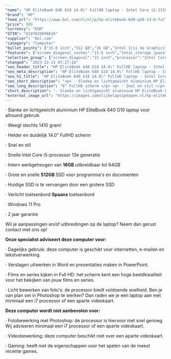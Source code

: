 ```yaml
---
"name": "HP EliteBook 640 G10 14.0\" FullHD laptop - Intel Core i5-1335U - 16GB - 512GB SSD - Windows 11 Pro"
"brand": "HP"
"feed_url": "https://www.bol.com/nl/nl/p/hp-elitebook-640-g10-14-0-fullhd-laptop-intel-core-i5-1335u-16gb-512gb-ssd-windows-11-pro/9300000160459418"
"price": 989
"currency": "EUR"
"GTIN": "0197029096616"
"supplier": "Bol.com"
"category": "Computer"
"bullet_points": ["15.6 inch","512 GB","16 GB","Intel Iris Xe Graphics","Windows"]
"features": {"screen_diagonal_inches":"15.6 inch","total_storage_space":"512 GB","memory_size":"16 GB","graphics_card":"Intel Iris Xe Graphics","operating_system":"Windows"}
"selection_group": {"screen_diagonal":"15 inch","processor":"Intel Core i5","changed_price_past_3_days":false,"product_family":"Elitebook"}
"changed": "2023-12-13 07:27:16"
"seo_header_title": "HP EliteBook 640 G10 14.0\" FullHD laptop - Intel Core i5-1335U - 16GB - 512GB SSD - Windows 11 Pro"
"seo_meta_description": "HP EliteBook 640 G10 14.0\" FullHD laptop - Intel Core i5-1335U - 16GB - 512GB SSD - Windows 11 Pro"
"seo_h1_title": "HP EliteBook 640 G10 14.0\" FullHD laptop - Intel Core i5-1335U - 16GB - 512GB SSD - Windows 11 Pro"
"seo_short_description": "<p> · Slanke en lichtgewicht aluminium HP EliteBook 640 G10 laptop voor allround gebruik </p> <p> · Weegt slechts 1410 gram! </p> <p> · Helder en duidelijk 14."
"seo_long_description": "0” FullHD scherm </p> <p> · Snel en stil </p> <p> · Snelle Intel Core i5-processor 13e generatie </p> <p> · Intern werkgeheugen van <strong>16GB </strong>uitbreidbaar tot 64GB </p> <p> · Grote en snelle <strong>512GB </strong>SSD voor programma's en documenten </p> <p> · Huidige SSD is te vervangen door een grotere SSD </p> <p> · Verlicht toetsenbord <strong>Spaans </strong>toetsenbord </p> <p> · Windows 11 Pro </p> <p> · 2 jaar garantie </p> <p>  </p> <p> Wil je aanpassingen en/of uitbreidingen op de laptop? Neem dan gerust contact met ons op! </p> <p>  </p> <p> <strong>Onze specialist adviseert deze computer voor:</strong> </p> <p> · Dagelijks gebruik: deze computer is geschikt voor internetten, e-mailen en tekstverwerking. </p> <p> · Verslagen uitwerken in Word en presentaties maken in PowerPoint. </p> <p> · Films en series kijken in Full HD: het scherm kent een hoge beeldkwaliteit voor het bekijken van jouw films en series. </p> <p> · Licht bewerken van foto's: de processor biedt voldoende snelheid. Ben je van plan om in Photoshop te werken? Dan raden we je een laptop aan met minimaal een i7 processor of een aparte videokaart. </p> <p>  </p> <p> <strong>Deze computer wordt niet aanbevolen voor:</strong> </p> <p> · Fotobewerking met Photoshop: de processor is hiervoor niet snel genoeg. Wij adviseren minimaal een i7 processor of een aparte videokaart. </p> <p> · Videobewerking: deze computer beschikt niet over een aparte videokaart. </p> <p> · Gaming: heeft niet de eigenschappen voor het spelen van de meest recente games. </p>"
"short_description": "· Slanke en lichtgewicht aluminium HP EliteBook 640 G10 laptop voor allround gebruik · Weegt slechts 1410 gram! · Helder en duidelijk 14.0” FullHD scherm · Snel en stil · Snelle Intel Core i5-processor 13e generatie · Intern werkgeheugen van 16GB uitbreidbaar tot 64GB · Grote en snelle 512GB SSD voor programma's en documenten · Huidige SSD is te vervangen door een grotere SSD · Verlicht toetsenbord Spaans toetsenbord · Windows 11 Pro · 2 jaar garantie Wil je aanpassingen en/of uitbreidingen op de laptop? Neem dan gerust contact met ons op! Onze specialist adviseert deze computer voor: · Dagelijks gebruik: deze computer is geschikt voor internetten, e-mailen en tekstverwerking. · Verslagen uitwerken in Word en presentaties maken in PowerPoint. · Films en series kijken in Full HD: het scherm kent een hoge beeldkwaliteit voor het bekijken van jouw films en series. · Licht bewerken van foto's: de processor biedt voldoende snelheid. Ben je van plan om in Photoshop te werken? Dan raden we je een laptop aan met minimaal een i7 processor of een aparte videokaart. Deze computer wordt niet aanbevolen voor: · Fotobewerking met Photoshop: de processor is hiervoor niet snel genoeg. Wij adviseren minimaal een i7 processor of een aparte videokaart. · Videobewerking: deze computer beschikt niet over een aparte videokaart. · Gaming: heeft niet de eigenschappen voor het spelen van de meest recente games."
"external_image_url": "https://images.zakelijkelaptopkopen.nl/hp-elitebook-640-g10-14-0-fullhd-laptop-intel-core-i5-1335u-16gb-512gb-ssd-windows-11-pro.webp"
---
```


<p> · Slanke en lichtgewicht aluminium HP EliteBook 640 G10 laptop voor allround gebruik </p> <p> · Weegt slechts 1410 gram! </p> <p> · Helder en duidelijk 14.0” FullHD scherm </p> <p> · Snel en stil </p> <p> · Snelle Intel Core i5-processor 13e generatie </p> <p> · Intern werkgeheugen van <strong>16GB </strong>uitbreidbaar tot 64GB </p> <p> · Grote en snelle <strong>512GB </strong>SSD voor programma's en documenten </p> <p> · Huidige SSD is te vervangen door een grotere SSD </p> <p> · Verlicht toetsenbord <strong>Spaans </strong>toetsenbord </p> <p> · Windows 11 Pro </p> <p> · 2 jaar garantie </p> <p>   </p> <p> Wil je aanpassingen en/of uitbreidingen op de laptop? Neem dan gerust contact met ons op! </p> <p>   </p> <p> <strong>Onze specialist adviseert deze computer voor:</strong> </p> <p> · Dagelijks gebruik: deze computer is geschikt voor internetten, e-mailen en tekstverwerking. </p> <p> · Verslagen uitwerken in Word en presentaties maken in PowerPoint. </p> <p> · Films en series kijken in Full HD: het scherm kent een hoge beeldkwaliteit voor het bekijken van jouw films en series. </p> <p> · Licht bewerken van foto's: de processor biedt voldoende snelheid. Ben je van plan om in Photoshop te werken? Dan raden we je een laptop aan met minimaal een i7 processor of een aparte videokaart. </p> <p>   </p> <p> <strong>Deze computer wordt niet aanbevolen voor:</strong> </p> <p> · Fotobewerking met Photoshop: de processor is hiervoor niet snel genoeg. Wij adviseren minimaal een i7 processor of een aparte videokaart. </p> <p> · Videobewerking: deze computer beschikt niet over een aparte videokaart. </p> <p> · Gaming: heeft niet de eigenschappen voor het spelen van de meest recente games. </p>